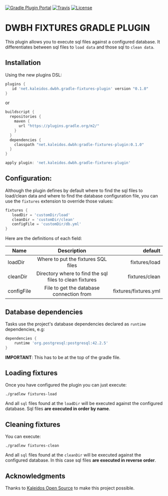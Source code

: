 [![Gradle Plugin Portal](https://img.shields.io/maven-metadata/v/https/plugins.gradle.org/m2/net/kaleidos/dwbh/gradle-fixtures-plugin/maven-metadata.xml.svg?label=gradle-plugin-portal)](https://plugins.gradle.org/plugin/net.kaleidos.dwbh-gradle-fixtures-plugin)
[![Travis](https://travis-ci.com/dont-worry-be-happy/dwbh-gradle-fixtures.svg?branch=master)](https://travis-ci.org/dont-worry-be-happy/dwbh-gradle-fixtures) 
[![License](https://img.shields.io/github/license/dont-worry-be-happy/dwbh-gradle-fixtures.svg)](https://www.gnu.org/licenses/gpl-3.0.en.html)

# DWBH FIXTURES GRADLE PLUGIN

This plugin allows you to execute sql files against a configured database. It differentiates
between sql files to `load data` and those sql to `clean data`.

## Installation

Using the new plugins DSL:

```groovy
plugins {
   id 'net.kaleidos.dwbh.gradle-fixtures-plugin' version "0.1.0"
}
```

or

```groovy
buildscript {
  repositories {
    maven {
      url "https://plugins.gradle.org/m2/"
    }
  }
  dependencies {
    classpath "net.kaleidos.dwbh:gradle-fixtures-plugin:0.1.0"
  }
}

apply plugin: 'net.kaleidos.dwbh.gradle-fixtures-plugin'
```

## Configuration:

Although the plugin defines by default where to find the sql files to load/clean data and where to find
the database configuration file, you can use the `fixtures` extension to override those values:

```groovy
fixtures {
   loadDir = 'customDir/load'
   cleanDir = 'customDir/clean'
   configFile = 'customDir/db.yml'
}
```

Here are the definitions of each field:

|    Name    |                            Description                  |         default       |
| ---------- |:-------------------------------------------------------:| ---------------------:|
| loadDir    | Where to put the fixtures SQL files                     | fixtures/load         |
| cleanDir   | Directory where to find the sql files to clean fixtures | fixtures/clean        |
| configFile | File to get the database connection from                | fixtures/fixtures.yml |

## Database dependencies

Tasks use the project's database dependencies declared as `runtime` dependencies, e.g:

```groovy
dependencies {
    runtime 'org.postgresql:postgresql:42.2.5'
}
```

**IMPORTANT**: This has to be at the top of the gradle file.

## Loading fixtures

Once you have configured the plugin you can just execute:

```shell
./gradlew fixtures-load
```

And all `sql` files found at the `loadDir` will be executed against the
configured database. Sql files **are executed in order by name**.

## Cleaning fixtures

You can execute:

```shell
./gradlew fixtures-clean
```

And all `sql` files found at the `cleanDir` will be executed against the
configured database. In this case sql files **are executed in reverse order**.

## Acknowledgments

Thanks to [Kaleidos Open Source](https://kaleidos.net/) to make this project possible.